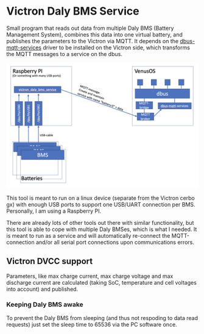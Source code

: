 # Victron Daly BMS Service

Small program that reads out data from multiple Daly BMS (Battery Management System), 
combines this data into one virtual battery, and publishes the parameters to the Victron 
via MQTT. It depends on the [dbus-mqtt-services](https://github.com/sebdehne/dbus-mqtt-services) 
driver to be installed on the Victron side, which transforms the MQTT messages to a service
on the dbus.

<img src="docs/overview.png">

This tool is meant to run on a linux device (separate from the Victron cerbo gx) with enough 
USB ports to support one USB/UART connection per BMS. Personally, I am using a Raspberry PI. 

There are already lots of other tools out there with similar functionality,
but this tool is able to cope with multiple Daly BMSes, which is what I needed. 
It is meant to run as a service and will automatically re-connect the MQTT-connection and/or all
serial port connections upon communications errors.

## Victron DVCC support
Parameters, like max charge current, max charge voltage and max discharge current are
calculated (taking SoC, temperature and cell voltages into account) and published.

### Keeping Daly BMS awake 
To prevent the Daly BMS from sleeping (and thus not respoding to data read requests)
just set the sleep time to 65536 via the PC software once.

